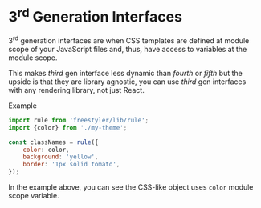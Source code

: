 # 3<sup>rd</sup> Generation Interfaces

3<sup>rd</sup> generation interfaces are when CSS templates are defined at module scope of
your JavaScript files and, thus, have access to variables at the module scope.

This makes *third* gen interface less dynamic than *fourth* or *fifth* but the upside is
that they are library agnostic, you can use *third* gen interfaces with any rendering
library, not just React.

Example

```js
import rule from 'freestyler/lib/rule';
import {color} from './my-theme';

const classNames = rule({
    color: color,
    background: 'yellow',
    border: '1px solid tomato',
});
```

In the example above, you can see the CSS-like object uses `color` module scope variable.
